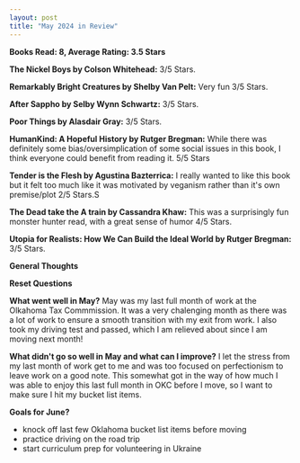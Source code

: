 ```yaml
---
layout: post
title: "May 2024 in Review"
---
```


**Books Read: 8, Average Rating: 3.5 Stars**

**The Nickel Boys by Colson Whitehead:**  3/5 Stars.

**Remarkably Bright Creatures by Shelby Van Pelt:** Very fun  3/5 Stars. 

**After Sappho by Selby Wynn Schwartz:** 3/5 Stars. 

**Poor Things by Alasdair Gray:**  3/5 Stars.

**HumanKind: A Hopeful History by Rutger Bregman:** While there was definitely some bias/oversimplication of some social issues in this book, I think everyone could benefit from reading it. 5/5 Stars

**Tender is the Flesh by Agustina Bazterrica:** I really wanted to like this book but it felt too much like it was motivated by veganism rather than it's own premise/plot 2/5 Stars.S

**The Dead take the A train by Cassandra Khaw:** This was a surprisingly fun monster hunter read, with a great sense of humor 4/5 Stars.

**Utopia for Realists: How We Can Build the Ideal World by Rutger Bregman:** 3/5 Stars.


**General Thoughts**

**Reset Questions**

**What went well in May?**
May was my last full month of work at the Olkahoma Tax Commmission. It was a very chalenging month as there was a lot of work to ensure a smooth transition with my exit from work. I also took my driving test and passed, which I am relieved about since I am moving next month! 

**What didn't go so well in May and what can I improve?**
I let the stress from my last month of work get to me and was too focused on perfectionism to leave work on a good note. This somewhat got in the way of how much I was able to enjoy this last full month in OKC before I move, so I want to make sure I hit my bucket list items.

**Goals for June?**
- knock off last few Oklahoma bucket list items before moving
- practice driving on the road trip
- start curriculum prep for volunteering in Ukraine

